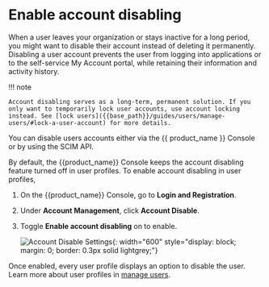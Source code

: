 # Enable account disabling

When a user leaves your organization or stays inactive for a long period, you might want to disable their account instead of deleting it permanently. Disabling a user account prevents the user from logging into applications or to the self-service My Account portal, while retaining their information and activity history.

!!! note

    Account disabling serves as a long-term, permanent solution. If you only want to temporarily lock user accounts, use account locking instead. See [lock users]({{base_path}}/guides/users/manage-users/#lock-a-user-account) for more details.

You can disable users accounts either via the {{ product_name }} Console or by using the SCIM API.

By default, the {{product_name}} Console keeps the account disabling feature turned off in user profiles. To enable account disabling in user profiles,

1. On the {{product_name}} Console, go to **Login and Registration**.

2. Under **Account Management**, click **Account Disable**.

3. Toggle **Enable account disabling** on to enable.

    ![Account Disable Settings]({{base_path}}/assets/img/guides/users/account-disable-setting.png){: width="600" style="display: block; margin: 0; border: 0.3px solid lightgrey;"}

Once enabled, every user profile displays an option to disable the user. Learn more about user profiles in [manage users]({{base_path}}/guides/users/manage-users/).
